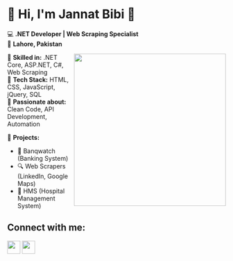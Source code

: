 # 👋 Hi, I'm Jannat Bibi 🚀  
💻 **.NET Developer | Web Scraping Specialist**  
📍 **Lahore, Pakistan** 

<img align="right" src="https://user-images.githubusercontent.com/74038190/218265814-3084a4ba-809c-4135-afc0-8685d0f634b3.gif" width="350"/>


🔹 **Skilled in:** .NET Core, ASP.NET, C#, Web Scraping  
🔹 **Tech Stack:** HTML, CSS, JavaScript, jQuery, SQL  
🔹 **Passionate about:** Clean Code, API Development, Automation  

📌 **Projects:**  
- 🚀 Banqwatch (Banking System)  
- 🔍 Web Scrapers (LinkedIn, Google Maps)  
- 🏥 HMS (Hospital Management System)  


## Connect with me:  
[<img src="https://cdn.jsdelivr.net/npm/simple-icons@v3/icons/instagram.svg" width="30">](https://www.instagram.com/jennifer.jbs10) [<img src="https://cdn.jsdelivr.net/npm/simple-icons@v3/icons/linkedin.svg" width="30">](https://www.linkedin.com/in/jannat-jbs-897303220/)
